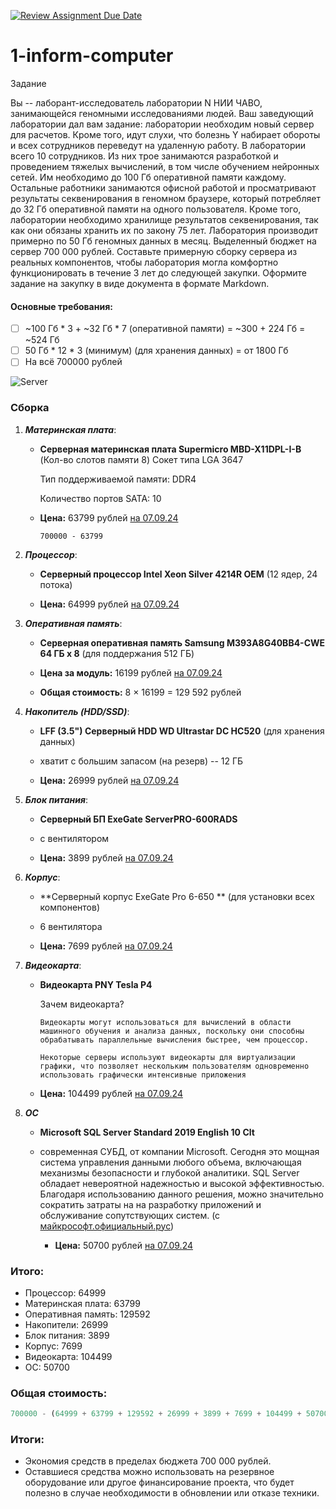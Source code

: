 [![Review Assignment Due Date](https://classroom.github.com/assets/deadline-readme-button-22041afd0340ce965d47ae6ef1cefeee28c7c493a6346c4f15d667ab976d596c.svg)](https://classroom.github.com/a/F2Ggraix)
# 1-inform-computer

Задание 

Вы -- лаборант-исследователь лаборатории N НИИ ЧАВО, занимающейся геномными исследованиями людей. Ваш заведующий лаборатории дал вам задание: лаборатории необходим новый сервер для расчетов. Кроме того, идут слухи, что болезнь Y набирает обороты и всех сотрудников переведут на удаленную работу. В лаборатории всего 10 сотрудников. Из них трое занимаются разработкой и проведением тяжелых вычислений, в том числе обучением нейронных сетей. Им необходимо до 100 Гб оперативной памяти каждому. Остальные работники занимаются офисной работой и просматривают результаты секвенирования в геномном браузере, который потребляет до 32 Гб оперативной памяти на одного пользователя. Кроме того, лаборатории необходимо хранилище результатов секвенирования, так как они обязаны хранить их по закону 75 лет. Лаборатория производит примерно по 50 Гб геномных данных в месяц. Выделенный бюджет на сервер 700 000 рублей. Составьте примерную сборку сервера из реальных компонентов, чтобы лаборатория могла комфортно функционировать в течение 3 лет до следующей закупки. Оформите задание на закупку в виде документа в формате Markdown.

#### Основные требования:
- [ ] ~100 Гб * 3 + ~32 Гб * 7 (оперативной памяти) = ~300 + 224 Гб = ~524 Гб
- [ ] 50 Гб * 12 * 3 (минимум) (для хранения данных) = от 1800 Гб
- [ ] На всё 700000 рублей

![Server](https://promka77.ru/thumb/2/PEI67n8EtbpO17AYvP2piQ/1000r/d/54984771_3.jpg)

### Сборка

1. ***Материнская плата***:  
   - **Серверная материнская плата Supermicro MBD-X11DPL-I-B** (Кол-во слотов памяти 8)
     Сокет типа LGA 3647 

     Тип поддерживаемой памяти: DDR4

     Количество портов SATA: 10
     
   - **Цена:** 63799 рублей [на 07.09.24](https://www.dns-shop.ru/product/1ddcfdbcd751dd14/servernaa-materinskaa-plata-supermicro-mbd-x11dpl-i-b/?utm_referrer=https%3A%2F%2Fwww.dns-shop.ru%2Fcatalog%2F17aa955316404e77%2Fservernye-materinskie-platy%2F%3Fstock%3Dnow-today-tomorrow-later-out_of_stock%26f%5B54%5D%3Dbq-br)

     ```{.python}
     700000 - 63799 
     ```

2. ***Процессор***:  

   - **Серверный процессор Intel Xeon Silver 4214R OEM** (12 ядер, 24 потока)  

   - **Цена:** 64999 рублей [на 07.09.24](https://www.dns-shop.ru/product/2eb7b21c334ced20/processor-intel-core-i9-10920x-oem/characteristics/)

     

3. ***Оперативная память***:  

   - **Серверная оперативная память Samsung M393A8G40BB4-CWE 64 ГБ x 8** (для поддержания 512 ГБ)  

   - **Цена за модуль:** 16199 рублей [на 07.09.24](https://www.dns-shop.ru/product/201fe7cab28ced20/servernaa-operativnaa-pamat-samsung-m393a8g40bb4-cwe--64-gb/)

   - **Общая стоимость:** 8 × 16199 = 129 592 рублей

     

4. ***Накопитель (HDD/SSD)***:  

   - **LFF (3.5") Серверный HDD WD Ultrastar DC HC520** (для хранения данных)  

   - хватит с большим запасом (на резерв) -- 12 ГБ

   - **Цена:** 26999 рублей  [на 07.09.24](https://www.dns-shop.ru/product/b044200c7152ed20/lff-35-servernyj-hdd-wd-ultrastar-dc-hc520/)

     

5. ***Блок питания***:  

   - **Серверный БП ExeGate ServerPRO-600RADS** 

   - с вентилятором 

   - **Цена:** 3899 рублей [на 07.09.24](https://www.dns-shop.ru/product/527c85221b35d36c/servernyj-bp-exegate-serverpro-600rads/characteristics/)

     

6. ***Корпус***:  

   - **Серверный корпус ExeGate Pro 6-650 ** (для установки всех компонентов)  

   - 6 вентилятора

   - **Цена:** 7699 рублей [на 07.09.24](hhttps://www.dns-shop.ru/product/b70dfcfc57efc824/servernyj-korpus-exegate-pro-6-650/)

     

7. ***Видеокарта***:  

   - **Видеокарта PNY Tesla P4**

     Зачем видеокарта?

     `Видеокарты могут использоваться для вычислений в области машинного обучения и анализа данных, поскольку они способны обрабатывать параллельные вычисления быстрее, чем процессор.`

     `Некоторые серверы используют видеокарты для виртуализации графики, что позволяет нескольким пользователям одновременно использовать графически интенсивные приложения`

   - **Цена:** 104499 рублей [на 07.09.24](https://www.dns-shop.ru/product/3f3e3e9b391c3330/videokarta-pny-tesla-p4-tcsp4m-pb/characteristics/)

8. ***ОС***

   + **Microsoft SQL Server Standard 2019 English 10 Clt**

   + современная СУБД, от компании Microsoft. Сегодня это мощная система управления данными любого объема, включающая механизмы безопасности и глубокой аналитики. SQL Server обладает невероятной надежностью и высокой эффективностью. Благодаря использованию данного решения, можно значительно сократить затраты на на разработку приложений и обслуживание сопутствующих систем. (с [майкрософт.официальный.рус](https://майкрософт.официальный.рус/?utm_source=yandex&utm_medium=cpc&utm_campaign=mk_sqlserver-113623246&utm_content=16420071661&utm_term=---autotargeting&yclid=15098299181176455167)) 
     +   **Цена:** 50700 рублей [на 07.09.24](https://майкрософт.официальный.рус/?utm_source=yandex&utm_medium=cpc&utm_campaign=mk_sqlserver-113623246&utm_content=16420071661&utm_term=---autotargeting&yclid=15098299181176455167)



### Итого:
- Процессор: 64999
- Материнская плата: 63799
- Оперативная память: 129592
- Накопители: 26999
- Блок питания: 3899
- Корпус: 7699
- Видеокарта: 104499
- ОС: 50700

### Общая стоимость: 

```python
700000 - (64999 + 63799 + 129592 + 26999 + 3899 + 7699 + 104499 + 50700) = 247814
```

### Итоги:
- Экономия средств в пределах бюджета 700 000 рублей.
- Оставшиеся средства можно использовать на резервное оборудование или другое финансирование проекта, что будет полезно в случае необходимости в обновлении или отказе техники.

